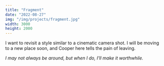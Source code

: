 ```yaml
---
title: "Fragment"
date: "2022-08-27"
img: "/img/projects/fragment.jpg"
width: 3000
height: 2000
---
```


I want to revisit a style similar to a cinematic camera shot. I will be moving to a new place soon, and Cooper here tells the pain of leaving.

_I may not always be around, but when I do, I'll make it worthwhile._

